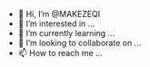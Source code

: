 - 👋 Hi, I’m @MAKEZEQI
- 👀 I’m interested in ...
- 🌱 I’m currently learning ...
- 💞️ I’m looking to collaborate on ...
- 📫 How to reach me ...

<!---
MAKEZEQI/MAKEZEQI is a ✨ special ✨ repository because its `README.md` (this file) appears on your GitHub profile.
You can click the Preview link to take a look at your changes.
--->
